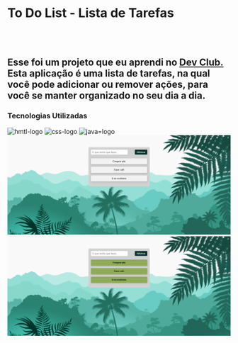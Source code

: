 <h1> To Do List - Lista de Tarefas </h1>
<br>
<br>
<h2> Esse foi um projeto que eu aprendi no <a href="https://rodolfomori.com.br/devclub"> Dev Club. </a>
Esta aplicação é uma lista de tarefas, na qual você pode adicionar ou remover ações, para você se manter organizado no seu dia a dia. 
</h2>
  
  <h3> Tecnologias Utilizadas </h3>
    <img src="https://img.shields.io/badge/HTML5-E34F26?style=for-the-badge&logo=html5&logoColor=white" alt="hmtl-logo"> 
    <img src="https://img.shields.io/badge/CSS3-1572B6?style=for-the-badge&logo=css3&logoColor=white" alt="css-logo">
    <img src="https://img.shields.io/badge/JavaScript-323330?style=for-the-badge&logo=javascript&logoColor=F7DF1E" alt="java=logo">


<img src="https://github.com/danielolivermoco/projeto-to-do-list/blob/main/img/img%20to%20do%20list.png?raw=true">
<img src="https://github.com/danielolivermoco/projeto-to-do-list/blob/main/img/img%202%20to%20do%20list.png?raw=true">
